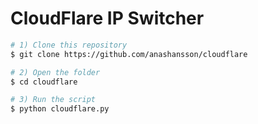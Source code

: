 CloudFlare IP Switcher
===========================
```sh
# 1) Clone this repository
$ git clone https://github.com/anashansson/cloudflare

# 2) Open the folder
$ cd cloudflare

# 3) Run the script
$ python cloudflare.py
```
